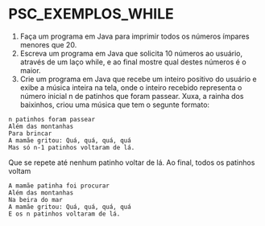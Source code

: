 # PSC_EXEMPLOS_WHILE

1) Faça um programa em Java para imprimir todos os números ímpares menores que 20.
2) Escreva um programa em Java que solicita 10 números ao usuário, através de um laço while, e ao final
mostre qual destes números é o maior.
3) Crie um programa em Java que recebe um inteiro positivo do usuário e exibe a música inteira na tela, onde o inteiro recebido representa o número inicial n de patinhos que foram passear.
Xuxa, a rainha dos baixinhos, criou uma música que tem o segunte formato:
```
n patinhos foram passear
Além das montanhas
Para brincar
A mamãe gritou: Quá, quá, quá, quá
Mas só n-1 patinhos voltaram de lá.
```
Que se repete até nenhum patinho voltar de lá.
Ao final, todos os patinhos voltam
```
A mamãe patinha foi procurar
Além das montanhas
Na beira do mar
A mamãe gritou: Quá, quá, quá, quá
E os n patinhos voltaram de lá.
```
